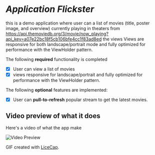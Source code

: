# *Application Flickster*

this is a demo application where user can a list of movies (title, poster image, and overview) currently playing in theaters from 
https://api.themoviedb.org/3/movie/now_playing?api_key=a07e22bc18f5cb106bfe4cc1f83ad8ed
the views Views are responsive for both landscape/portrait mode and fully optimized for performance with the ViewHolder pattern.

The following **required** functionality is completed

* [X]  User can view a list of movies
* [X]  views responsive for landscape/portrait and fully optimized for performance with the ViewHolder pattern.

The following **optional** features are implemented:

* [X] User can **pull-to-refresh** popular stream to get the latest movies.



## Video preview of what it does
Here's a video of what the app make

<img src="https://github.com/jetprog/DemoApplication/blob/master/Flickster.gif" title="Video Preview" alt="Video Preview">

GIF created with [LiceCap](http://www.cockos.com/licecap/).
